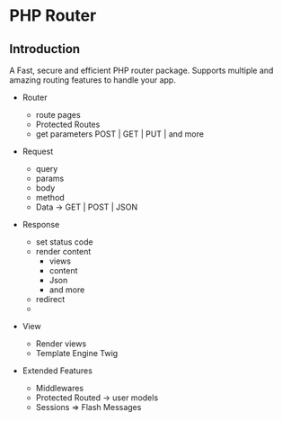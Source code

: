 # PHP Router

## Introduction

A Fast, secure and efficient PHP router package. Supports multiple and amazing routing features to handle your app.

- Router

  - route pages
  - Protected Routes
  - get parameters POST | GET | PUT | and more

- Request

  - query
  - params
  - body
  - method
  - Data -> GET | POST | JSON

- Response

  - set status code
  - render content
    - views
    - content
    - Json
    - and more
  - redirect
  -

- View

  - Render views
  - Template Engine Twig

- Extended Features
  - Middlewares
  - Protected Routed -> user models
  - Sessions => Flash Messages
